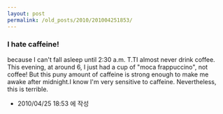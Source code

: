 ```yaml
---
layout: post
permalink: /old_posts/2010/201004251853/
---
```


### I hate caffeine!

because I can't fall asleep until 2:30 a.m. T.TI almost never drink coffee. This evening, at around 6, I just had a cup of "moca frappuccino", not coffee! But this puny amount of caffeine is strong enough to make me awake after midnight.I know I'm very sensitive to caffeine. Nevertheless, this is terrible.



- 2010/04/25 18:53 에 작성
